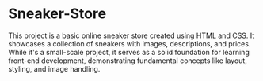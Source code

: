 # Sneaker-Store
This project is a basic online sneaker store created using HTML and CSS. It showcases a collection of sneakers with images, descriptions, and prices. While it's a small-scale project, it serves as a solid foundation for learning front-end development, demonstrating fundamental concepts like layout, styling, and image handling.
